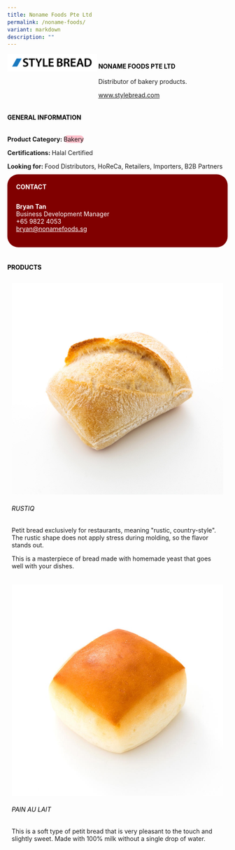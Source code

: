 ```yaml
---
title: Noname Foods Pte Ltd
permalink: /noname-foods/
variant: markdown
description: ""
---
```

<div class="flex-paragraph">
	<div style="display: flex; flex-wrap: wrap;" class="flex-container">
		<div style="flex: 1 1 40%; display: block;" class="card sgds">
			<img src="/images/Noname%20Foods/noname_foods_logo.png">
		</div>
		<div style="flex: 1 1 58%; display: block; margin-left: 3px" class="card-sgds">
			<h4 style="text-transform: uppercase; color: black;"><b>Noname Foods Pte Ltd</b></h4>
			<p>Distributor of bakery products.</p>
			<p><a target="_blank" href="https://www.stylebread.com">www.stylebread.com</a></p>
		</div>
	</div>
</div>

<h4 style="text-transform: uppercase; color: black;">
	<b>General Information</b>
</h4>
<div style="display: flex; flex-wrap: wrap;" class="flex-container">
	<div style="flex: 1 1 65%; display: block; align-self: stretch" class="card sgds">
		<div class="flex-paragraph">
			<p>
				<b>Product Category: </b>
				<span style="background-color: pink; border-radius: 10px;">Bakery</span>
			</p>
			<p>
				<b>Certifications: </b>Halal Certified
			</p>
			<p style="margin-bottom: 10px;">
				<b>Looking for: </b>Food Distributors, HoReCa, Retailers, Importers, B2B Partners
			</p>
		</div>
	</div>
	<div style="flex: 1 1 35%; padding: 10px; display: block; background-color: maroon; border-radius: 25px; align-self: center;" class="card sgds">
		<h4 style="color: white; margin-top: 10px; margin-left: 10px;">CONTACT</h4>
		<div class="flex-paragraph">
			<p style="padding: 10px; color: white;">
				<b>Bryan Tan</b>
				<br>Business Development Manager<br>+65 9822 4053<br>
				<a style="color: white;" href="mailto:bryan@nonamefoods.sg">bryan@nonamefoods.sg</a>
			</p>
		</div>
	</div>
</div>
<br>
<h4 style="text-transform: uppercase; color: black;">
	<b>Products</b>
</h4>
<div style="display: flex; flex-wrap: wrap;">
	<div style="flex: 1 1 47%; margin: 10px; display: block;" class="card sgds">
		<div style="display: block;" class="flex-image">
			<img src="/images/Noname%20Foods/noname_foods_product_01.jpg">
		</div>
		<div class="flex-paragraph">
			<h6 style="text-transform: uppercase; color: black;">Rustiq</h6>
			<p>Petit bread exclusively for restaurants, meaning "rustic, country-style". The rustic shape does not apply stress during molding, so the flavor stands out.</p>
			<p>This is a masterpiece of bread made with homemade yeast that goes well with your dishes.</p>
		</div>
	</div>
	<div style="flex: 1 1 47%; margin: 10px; display: block;" class="card sgds">
		<div style="display: block;" class="flex-image">
			<img src="/images/Noname%20Foods/noname_foods_product_02.jpg">
		</div>
		<div class="flex-paragraph">
			<h6 style="text-transform: uppercase; color: black;">Pain Au Lait</h6>
			<p>This is a soft type of petit bread that is very pleasant to the touch and slightly sweet. Made with 100% milk without a single drop of water.</p>
		</div>
	</div>
</div>